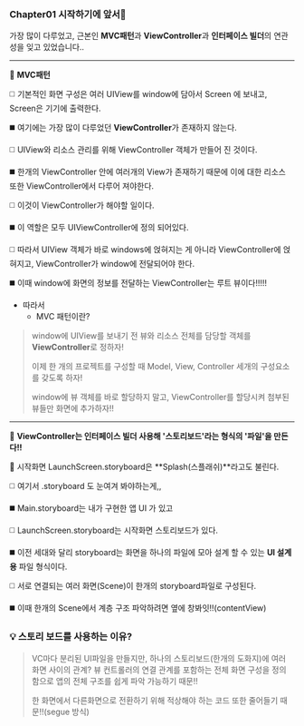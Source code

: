 ### Chapter01 시작하기에 앞서👋
가장 많이 다루었고, 근본인 **MVC패턴**과 **ViewController**과 **인터페이스 빌더**의 연관성을 잊고 있었습니다..

---

🔭  **MVC패턴**

:white_medium_square: 기본적인 화면 구성은 여러 UIView를 window에 담아서 Screen 에 보내고, Screen은 기기에 출력한다.

:black_medium_square: 여기에는 가장 많이 다루었던 **ViewController**가 존재하지 않는다.

:white_medium_square: UIView와 리소스 관리를 위해 ViewController 객체가 만들어 진 것이다. 

:black_medium_square: 한개의 ViewController 안에 여러개의 View가 존재하기 때문에 이에 대한 리소스 또한 ViewController에서 다루어 져야한다. 

:white_medium_square: 이것이 ViewController가 해야할 일이다.

:black_medium_square: 이 역할은 모두 UIViewController에 정의 되어있다.

:white_medium_square: 따라서 UIView 객체가 바로 windows에 얹혀지는 게 아니라 ViewController에 얹혀지고, ViewController가 window에 전달되어야 한다.

:black_medium_square: 이때 window에 화면의 정보를 전달하는 ViewController는 루트 뷰이다!!!!!

- 따라서
	- MVC 패턴이란?  
> window에 UIView를 보내기 전 뷰와 리소스 전체를 담당할 객체를 **ViewController**로 정하자!
> 
> 이제 한 개의 프로젝트를 구성할 때 Model, View, Controller 세개의 구성요소를 갖도록 하자!
> 
> window에 뷰 객체를 바로 할당하지 말고, ViewController를 할당시켜 첨부된 뷰들만 화면에 추가하자!!

---

🔭  **ViewController는 인터페이스 빌더 사용해 '스토리보드'라는 형식의 '파일'을 만든다!!**

🔭 시작화면 LaunchScreen.storyboard은 **Splash(스플래쉬)**라고도 불린다.

:white_medium_square: 여기서 .storyboard 도 눈여겨 봐야하는게,,

:black_medium_square: Main.storyboard는 내가 구현한 앱 UI 가 있고

:white_medium_square: LaunchScreen.storyboard는 시작화면 스토리보드가 있다.

:black_medium_square: 이전 세대와 달리 storyboard는 화면을 하나의 파일에 모아 설계 할 수 있는 **UI 설계용** 파일 형식이다.

:white_medium_square: 서로 연결되는 여러 화면(Scene)이 한개의 storyboard파일로 구성된다.

:black_medium_square: 이때 한개의 Scene에서 계층 구조 파악하려면 옆에 창봐잇!!(contentView)

### :bulb: **스토리 보드를 사용하는 이유?**

> VC마다 분리된 UI파일을 만들지만, 하나의 스토리보드(한개의 도화지)에 여러 화면 사이의 관계? 뷰 컨트롤러의 연결 관계를 포함하는 전체 화면 구성을 정의 함으로 앱의 전체 구조를 쉽게 파악 가능하기 때문!!
>
> 한 화면에서 다른화면으로 전환하기 위해 적상해야 하는 코드 또한 줄어들기 때문!!(segue 방식)


